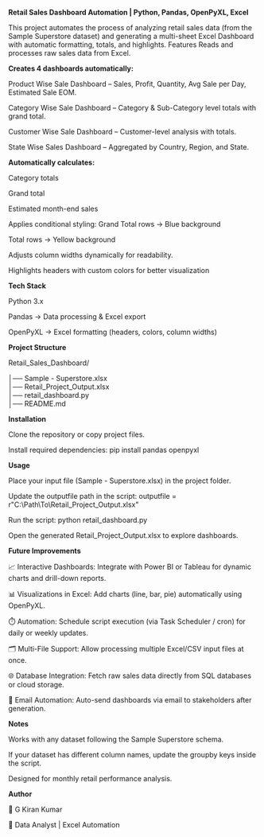 **Retail Sales Dashboard Automation | Python, Pandas, OpenPyXL, Excel**

This project automates the process of analyzing retail sales data (from the Sample Superstore dataset) and generating a multi-sheet Excel Dashboard with automatic formatting, totals, and highlights.
Features
Reads and processes raw sales data from Excel.

**Creates 4 dashboards automatically:**

Product Wise Sale Dashboard – Sales, Profit, Quantity, Avg Sale per Day, Estimated Sale EOM.

Category Wise Sale Dashboard – Category & Sub-Category level totals with grand total.

Customer Wise Sale Dashboard – Customer-level analysis with totals.

State Wise Sales Dashboard – Aggregated by Country, Region, and State.

**Automatically calculates:**

Category totals

Grand total

Estimated month-end sales

Applies conditional styling:
Grand Total rows → Blue background

Total rows → Yellow background

Adjusts column widths dynamically for readability.

Highlights headers with custom colors for better visualization

**Tech Stack**

Python 3.x

Pandas → Data processing & Excel export

OpenPyXL → Excel formatting (headers, colors, column widths)


**Project Structure**

Retail_Sales_Dashboard/

│── Sample - Superstore.xlsx       
│── Retail_Project_Output.xlsx     
│── retail_dashboard.py            
│── README.md 

**Installation**

Clone the repository or copy project files.

Install required dependencies:
pip install pandas openpyxl

**Usage**

Place your input file (Sample - Superstore.xlsx) in the project folder.

Update the outputfile path in the script:
outputfile = r"C:\Path\To\Retail_Project_Output.xlsx"

Run the script:
python retail_dashboard.py

Open the generated Retail_Project_Output.xlsx to explore dashboards.

**Future Improvements**

📈 Interactive Dashboards: Integrate with Power BI or Tableau for dynamic charts and drill-down reports.

📊 Visualizations in Excel: Add charts (line, bar, pie) automatically using OpenPyXL.

⏱️ Automation: Schedule script execution (via Task Scheduler / cron) for daily or weekly updates.

🗂️ Multi-File Support: Allow processing multiple Excel/CSV input files at once.

🌐 Database Integration: Fetch raw sales data directly from SQL databases or cloud storage.

📧 Email Automation: Auto-send dashboards via email to stakeholders after generation.

**Notes**

Works with any dataset following the Sample Superstore schema.

If your dataset has different column names, update the groupby keys inside the script.

Designed for monthly retail performance analysis.

**Author**

👤 G Kiran Kumar

💼 Data Analyst | Excel Automation
